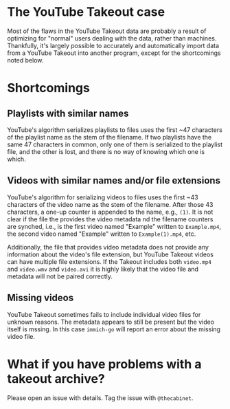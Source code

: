# The YouTube Takeout case
Most of the flaws in the YouTube Takeout data are probably a result of optimizing for "normal" users dealing with the data, rather than machines.  Thankfully, it's largely possible to accurately and automatically import data from a YouTube Takeout into another program, except for the shortcomings noted below.

# Shortcomings

## Playlists with similar names

YouTube's algorithm serializes playlists to files uses the first ~47 characters of the playlist name as the stem of the filename.  If two playlists have the same 47 characters in common, only one of them is serialized to the playlist file, and the other is lost, and there is no way of knowing which one is which.

## Videos with similar names and/or file extensions
YouTube's algorithm for serializing videos to files uses the first ~43 characters of the video name as the stem of the filename.  After those 43 characters, a one-up counter is appended to the name, e.g., `(1)`.  It is not clear if the file the provides the video metadata nd the filename counters are synched, i.e., is the first video named "Example" written to `Example.mp4`, the second video named "Example" written to `Example(1).mp4`, etc.

Additionally, the file that provides video metadata does not provide any information about the video's file extension, but YouTube Takeout videos can have multiple file extensions.  If the Takeout includes both `video.mp4` and `video.wmv` and `video.avi` it is highly likely that the video file and metadata will not be paired correctly.

## Missing videos
YouTube Takeout sometimes fails to include individual video files for unknown reasons.  The metadata appears to still be present but the video itself is mssing.  In this case `immich-go` will report an error about the missing video file.

# What if you have problems with a takeout archive?
Please open an issue with details. Tag the issue with `@thecabinet`.
